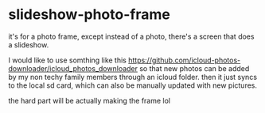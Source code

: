 # slideshow-photo-frame

it's for a photo frame, except instead of a photo, there's a screen that does a slideshow.

I would like to use somthing like this https://github.com/icloud-photos-downloader/icloud_photos_downloader so that new photos can be added by my non techy family members through an icloud folder. then it just syncs to the local sd card, which can also be manually updated with new pictures.

the hard part will be actually making the frame lol
